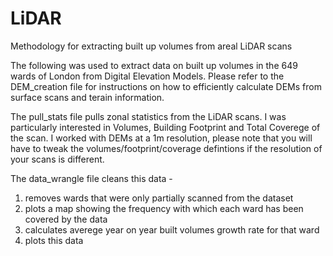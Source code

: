 # LiDAR
Methodology for extracting built up volumes from areal LiDAR scans

The following was used to extract data on built up volumes in the 649 wards of London from Digital Elevation Models. 
Please refer to the DEM_creation file for instructions on how to efficiently calculate DEMs from surface scans and terain information.

The pull_stats file pulls zonal statistics from the LiDAR scans. I was particularly interested in Volumes, Building Footprint and Total Coverege of the scan. 
I worked with DEMs at a 1m resolution, please note that you will have to tweak the volumes/footprint/coverage defintions if the resolution of your scans is different. 

The data_wrangle file cleans this data - 
1) removes wards that were only partially scanned from the dataset
2) plots a map showing the frequency with which each ward has been covered by the data
3) calculates averege year on year built volumes growth rate for that ward
4) plots this data 

